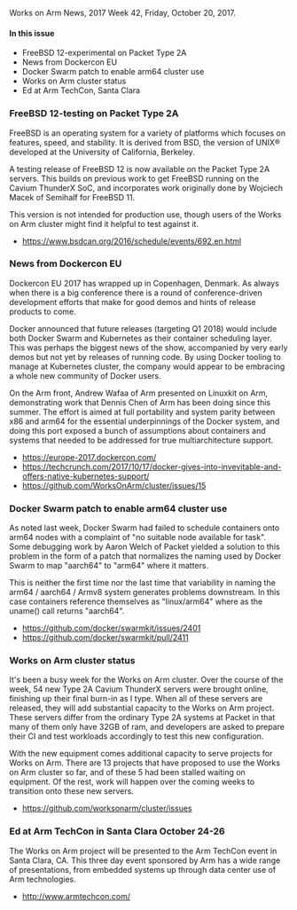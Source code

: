 Works on Arm News, 2017 Week 42, Friday, October 20, 2017.

#### In this issue

* FreeBSD 12-experimental on Packet Type 2A
* News from Dockercon EU
* Docker Swarm patch to enable arm64 cluster use
* Works on Arm cluster status
* Ed at Arm TechCon, Santa Clara

### FreeBSD 12-testing on Packet Type 2A

FreeBSD is an operating system for a variety of platforms which
focuses on features, speed, and stability. It is derived from BSD,
the version of UNIX® developed at the University of California,
Berkeley.

A testing release of FreeBSD 12 is now available on the Packet
Type 2A servers. This builds on previous work to get FreeBSD running
on the Cavium ThunderX SoC, and incorporates work originally done
by Wojciech Macek of Semihalf for FreeBSD 11.  

This version is not intended for production use, though users
of the Works on Arm cluster might find it helpful to test against
it. 

* https://www.bsdcan.org/2016/schedule/events/692.en.html

### News from Dockercon EU

Dockercon EU 2017 has wrapped up in Copenhagen, Denmark. As
always when there is a big conference there is a round of
conference-driven development efforts that make for good demos
and hints of release products to come.

Docker announced that future releases (targeting Q1 2018) would
include both Docker Swarm and Kubernetes as their container
scheduling layer. This was perhaps the biggest news of the show,
accompanied by very early demos but not yet by releases of running
code. By using Docker tooling to manage at Kubernetes cluster,
the company would appear to be embracing a whole new community
of Docker users.

On the Arm front, Andrew Wafaa of Arm presented on Linuxkit on Arm,
demonstrating work that Dennis Chen of Arm has been doing since
this summer. The effort is aimed at full portability and system
parity between x86 and arm64 for the essential underpinnings of
the Docker system, and doing this port exposed a bunch of assumptions
about containers and systems that needed to be addressed for 
true multiarchitecture support.

* https://europe-2017.dockercon.com/
* https://techcrunch.com/2017/10/17/docker-gives-into-invevitable-and-offers-native-kubernetes-support/
* https://github.com/WorksOnArm/cluster/issues/15

### Docker Swarm patch to enable arm64 cluster use

As noted last week, Docker Swarm had failed to schedule
containers onto arm64 nodes with a complaint of 
"no suitable node available for task". Some debugging
work by Aaron Welch of Packet yielded a solution to
this problem in the form of a patch that normalizes
the naming used by Docker Swarm to map "aarch64" to "arm64"
where it matters.

This is neither the first time nor the last time that
variability in naming the arm64 / aarch64 / Armv8 system
generates problems downstream. In this case containers
reference themselves as "linux/arm64" where as the uname()
call returns "aarch64".

* https://github.com/docker/swarmkit/issues/2401
* https://github.com/docker/swarmkit/pull/2411

### Works on Arm cluster status

It's been a busy week for the Works on Arm cluster. Over
the course of the week, 54 new Type 2A Cavium ThunderX 
servers were brought online, finishing up their final 
burn-in as I type. When all of these servers are released,
they will add substantial capacity to the Works on Arm
project. These servers differ from the ordinary Type 2A
systems at Packet in that many of them only have 32GB of
ram, and developers are asked to prepare their CI and
test workloads accordingly to test this new configuration.

With the new equipment comes additional capacity to serve
projects for Works on Arm. There are 13 projects that have
proposed to use the Works on Arm cluster so far, and of these
5 had been stalled waiting on equipment. Of the rest, work
will happen over the coming weeks to transition onto these
new servers.

* https://github.com/worksonarm/cluster/issues

### Ed at Arm TechCon in Santa Clara October 24-26

The Works on Arm project will be presented to the Arm TechCon
event in Santa Clara, CA. This three day event sponsored by
Arm has a wide range of presentations, from embedded systems
up through data center use of Arm technologies.

* http://www.armtechcon.com/
